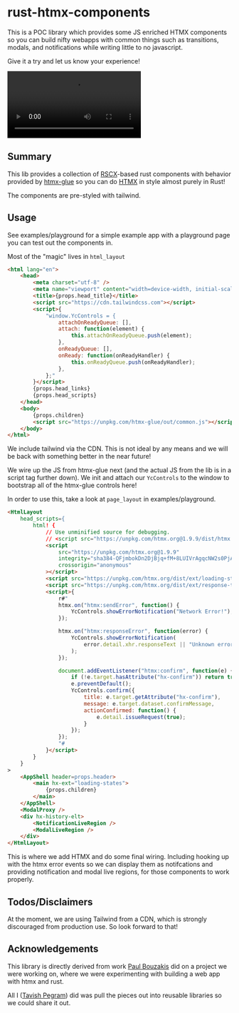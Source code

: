# rust-htmx-components

This is a POC library which provides some JS enriched HTMX components so you can build nifty webapps with common things such as transitions, modals, and notifications while writing little to no javascript.

Give it a try and let us know your experience!

![Playground Recording](docs/playground-recording.mov)

## Summary

This lib provides a collection of [RSCX](https://github.com/pitasi/rscx)-based rust components with behavior provided by [htmx-glue](https://github.com/tapegram/htmx-glue) so you can do [HTMX](https://htmx.org/) in style almost purely in Rust!

The components are pre-styled with tailwind.

## Usage

See examples/playground for a simple example app with a playground page you can test out the components in.

Most of the "magic" lives in `html_layout`

```html
<html lang="en">
    <head>
        <meta charset="utf-8" />
        <meta name="viewport" content="width=device-width, initial-scale=1" />
        <title>{props.head_title}</title>
        <script src="https://cdn.tailwindcss.com"></script>
        <script>{
            "window.YcControls = {
                attachOnReadyQueue: [],
                attach: function(element) {
                    this.attachOnReadyQueue.push(element);
                },
                onReadyQueue: [],
                onReady: function(onReadyHandler) {
                    this.onReadyQueue.push(onReadyHandler);
                },
            };"
        }</script>
        {props.head_links}
        {props.head_scripts}
    </head>
    <body>
        {props.children}
        <script src="https://unpkg.com/htmx-glue/out/common.js"></script>
    </body>
</html>
```

We include tailwind via the CDN. This is not ideal by any means and we will be back with something better in the near future!

We wire up the JS from htmx-glue next (and the actual JS from the lib is in a script tag further down). We init and attach our `YcControls` to the window to bootstrap all of the htmx-glue controls here!

In order to use this, take a look at `page_layout` in examples/playground.
        
```html
<HtmlLayout
    head_scripts={
        html! {
            // Use unminified source for debugging.
            // <script src="https://unpkg.com/htmx.org@1.9.9/dist/htmx.js"></script>
            <script
                src="https://unpkg.com/htmx.org@1.9.9"
                integrity="sha384-QFjmbokDn2DjBjq+fM+8LUIVrAgqcNW2s0PjAxHETgRn9l4fvX31ZxDxvwQnyMOX"
                crossorigin="anonymous"
            ></script>
            <script src="https://unpkg.com/htmx.org/dist/ext/loading-states.js"></script>
            <script src="https://unpkg.com/htmx.org/dist/ext/response-targets.js"></script>
            <script>{
                r#"
                htmx.on("htmx:sendError", function() {
                    YcControls.showErrorNotification("Network Error!");
                });                

                htmx.on("htmx:responseError", function(error) {
                    YcControls.showErrorNotification(
                        error.detail.xhr.responseText || "Unknown error"
                    );
                });

                document.addEventListener("htmx:confirm", function(e) {
                    if (!e.target.hasAttribute("hx-confirm")) return true;            
                    e.preventDefault();
                    YcControls.confirm({
                        title: e.target.getAttribute("hx-confirm"),
                        message: e.target.dataset.confirmMessage,
                        actionConfirmed: function() {
                            e.detail.issueRequest(true);
                        }
                    });
                });
                "#
            }</script>
        }
    }
>
    <AppShell header=props.header>
        <main hx-ext="loading-states">
            {props.children}
        </main>
    </AppShell>
    <ModalProxy />
    <div hx-history-elt>
        <NotificationLiveRegion />
        <ModalLiveRegion />
    </div>
</HtmlLayout>
```

This is where we add HTMX and do some final wiring. Including hooking up with the htmx error events so we can display them as notifcations and providing notification and modal live regions, for those components to work properly.

## Todos/Disclaimers

At the moment, we are using Tailwind from a CDN, which is strongly discouraged from production use. So look forward to that!

## Acknowledgements

This library is directly derived from work [Paul Bouzakis](https://github.com/pbouzakis) did on a project we were working on, where we were experimenting with building a web app with htmx and rust.

All I ([Tavish Pegram](https://github.com/tapegram)) did was pull the pieces out into reusable libraries so we could share it out.


